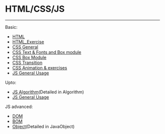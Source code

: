 # HTML/CSS/JS
____________________________
Basic:
- [HTML](https://github.com/TerryTxx/CS-Diary/blob/master/WebNote/01html.md)
- [HTML_Exercise](https://github.com/TerryTxx/CS-Diary/blob/master/WebNote/02html.md)
- [CSS General](https://github.com/TerryTxx/CS-Diary/blob/master/WebNote/03CSS.md)
- [CSS Text & Fonts and Box module](https://github.com/TerryTxx/CS-Diary/blob/master/WebNote/04CSS.md)
- [CSS Box Module](https://github.com/TerryTxx/CS-Diary/blob/master/WebNote/05CSS.md)
- [CSS Transition](https://github.com/TerryTxx/CS-Diary/blob/master/WebNote/06CSS.md)
- [CSS Animation & exercises](https://github.com/TerryTxx/CS-Diary/blob/master/WebNote/07CSS.md)
- [JS General Usage](https://github.com/TerryTxx/CS-Diary/blob/master/WebNote/06CSS.md)

Upto:
- [JS Algorithm](https://github.com/TerryTxx/CS-Diary/blob/master/Algorithm/self_study.md)(Detailed in Algorithm)
- [JS General Usage](https://github.com/TerryTxx/CS-Diary/blob/master/WebNote/06CSS.md)

JS advanced:
- [DOM](https://github.com/TerryTxx/CS-Diary/blob/master/WebNote/01html.md)
- [BOM](https://github.com/TerryTxx/CS-Diary/blob/master/WebNote/02html.md)
- [Object](https://github.com/TerryTxx/CS-Diary/blob/master/Java-OBJ/object-general.md)(Detailed in JavaObject)
